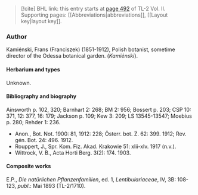 > [!cite] BHL link: this entry starts at [page 492](https://www.biodiversitylibrary.org/item/103253#page/518/mode/1up) of TL-2 Vol. II.
> Supporting pages: [[Abbreviations|abbreviations]], [[Layout key|layout key]].

### Author

Kamiénski, Frans (Franciszek) (1851-1912), Polish botanist, sometime director of the Odessa botanical garden. (*Kamiénski*).

#### Herbarium and types

Unknown.

#### Bibliography and biography

Ainsworth p. 102, 320; Barnhart 2: 268; BM 2: 956; Bossert p. 203; CSP 10: 371, 12: 377, 16: 179; Jackson p. 109; Kew 3: 209; LS 13545-13547; Moebius p. 280; Rehder 1: 236.
- Anon., Bot. Not. 1900: 81, 1912: 228; Österr. bot. Z. 62: 399. 1912; Rev. gén. Bot. 24: 496. 1912.
- Rouppert, J., Spr. Kom. Fiz. Akad. Krakowie 51: xlii-xlv. 1917 (n.v.).
- Wittrock, V. B., Acta Horti Berg. 3(2): 174. 1903.

#### Composite works

E.P., *Die natürlichen Pflanzenfamilien*, ed. 1, *Lentibulariaceae*, IV, 3B: 108-123, *publ*.: Mai 1893 (TL-2/1710).

